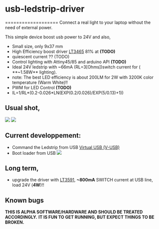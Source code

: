 # usb-ledstrip-driver
===================
Connect a real light to your laptop without the need of external power. 

This simple device boost usb power to 24V and also,
- Small size, only 9x37 mm
- High Efficiency boost driver [LT3465][1] 81% at **(TODO)**
- quiescent current ?? (TODO)
- Control lighting with Attiny45/85 and arduino API **(TODO)**
- Ideal 24V ledstrip with ~66mA (RL=3[Ohms])switch current for ( **~1.58W** lighting).
 - note: The best LED efficiency is about 200LM for 2W with 3200K color temperature (Warm White)!!
- PWM for LED Control **(TODO)**
- IL=1/RL*(0.2-0.026*LN(EXP(0.2/0.026)/EXP(5/0.13)+1))

## Usual shot,
![](http://farm9.staticflickr.com/8018/7257815024_a1fe84bef0_c.jpg)
![](http://farm9.staticflickr.com/8005/7105260293_785ed5d694_c.jpg)

## Current developpement:
- Command the Ledstrip from USB [Virtual USB (V-USB)][2]
- Boot loader from USB
![](http://farm9.staticflickr.com/8502/8307060676_72d5e40d2a_b.jpg)

## Long term,
- upgrade the driver with [LT3591][3], **~800mA** SWITCH current at USB line, load 24V  (**4W**)!!

## Known bugs
 

**THIS IS ALPHA SOFTWARE/HARDWARE AND SHOULD BE TREATED ACCORDINGLY.**
**IT IS FUN TO GET RUNNING, BUT EXPECT THINGS TO BE BROKEN.**

[1]: http://www.linear.com/product/LT3465
[2]: http://www.obdev.at/products/vusb/ 
[3]: http://www.linear.com/product/LT3591
